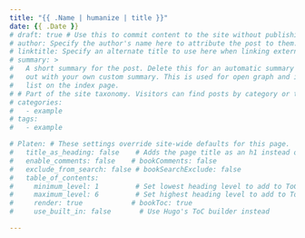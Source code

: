 ```yaml
---
title: "{{ .Name | humanize | title }}"
date: {{ .Date }}
# draft: true # Use this to commit content to the site without publishing it.
# author: Specify the author's name here to attribute the post to them.
# linktitle: Specify an alternate title to use here when linking externally.
# summary: >
#   A short summary for the post. Delete this for an automatic summary or fill it
#   out with your own custom summary. This is used for open graph and in the post
#   list on the index page.
# # Part of the site taxonomy. Visitors can find posts by category or tag
# categories: 
#   - example
# tags:
#   - example

# Platen: # These settings override site-wide defaults for this page.
#   title_as_heading: false    # Adds the page title as an h1 instead of strong
#   enable_comments: false    # bookComments: false
#   exclude_from_search: false # bookSearchExclude: false
#   table_of_contents:
#     minimum_level: 1         # Set lowest heading level to add to ToC
#     maximum_level: 6         # Set highest heading level to add to ToC
#     render: true            # bookToc: true
#     use_built_in: false       # Use Hugo's ToC builder instead

---
```

